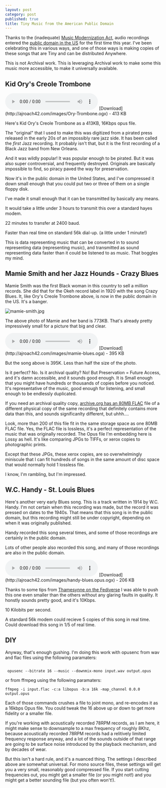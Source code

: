 ```yaml
---
layout: post
category: post
published: true
title: Tiny Music from the American Public Domain
---
```

Thanks to the (inadequate) [Music Modernization Act](https://en.wikipedia.org/wiki/Music_Modernization_Act), audio recordings entered the [public domain in the US](http://ajroach42.com/public-domain-day-2022/) for the first time this year. I've been celebrating this in various ways, and one of those ways is making copies of these songs that are Tiny and can be distributed Anywhere. 

This is not Archival work. This is leveraging Archival work to make some this music more accessible, to make it universally available. 


## Kid Ory's Creole Trombone 

<audio controls>
  <source src="http://ajroach42.com/images/Ory-Trombone.ogx" type="audio/ogg">
  Your browser does not support the audio element.
</audio>
[Download](http://ajroach42.com/images/Ory-Trombone.ogx) - 413 KB 

Here's Kid Ory's Creole Trombone as a 413KB, 16Kbps opus file. 

The "original" that I used to make this was digitized from a pirated press released in the early 20s of an impossibly rare jazz side. It has been called the *first* Jazz recording. It probably isn't that, but it is the first recording of a Black Jazz band from New Orleans. 

And it was wildly popular! It was popular enough to be pirated. But it was also super controversial, and frequently destroyed. Originals are basically impossible to find, so piracy paved the way for preservation. 

Now it's in the public domain in the United States, and I've compressed it down small enough that you could put two or three of them on a single floppy disk. 

I've made it small enough that it can be transmitted by basically any means. 

It would take a little under 3 hours to transmit this over a standard hayes modem. 

22 minutes to transfer at 2400 baud.

Faster than real time on standard 56k dial-up. (a little under 1 minute!) 

This is data representing music that can be converted in to sound representing data (representing music), and transmitted as sound representing data faster than it could be listened to as music. That boggles my mind. 

## Mamie Smith and her Jazz Hounds - Crazy Blues

Mamie Smith was the first Black woman in this country to sell a million records. She did that for the Okeh record label in 1920 with the song Crazy Blues. It, like Ory's Creole Trombone above, is now in the public domain in the US. It's a banger. 

![mamie-smith.jpg]({{site.baseurl}}/images/mamie-smith.jpg)

The above photo of Mamie and her band is 773KB. That's already pretty impressively small for a picture that big and clear. 

<audio controls>
  <source src="http://ajroach42.com/images/mamie-blues.oga" type="audio/ogg">
  Your browser does not support the audio element.
</audio>
[Download](http://ajroach42.com/images/mamie-blues.oga) - 395 KB 

But the song above is 395K. Less than half the size of the photo. 

Is it perfect? No. Is it archival quality? No! But Preservation = Future Access, and it's damn accessible, and it sounds good enough. It is Small enough that you might have hundreds or thousands of copies before you noticed. It's representative of the music, good enough for listening, and small enough to be endlessly duplicated. 

If you need an archival quality copy, [archive.org has an 80MB FLAC](https://archive.org/details/78_crazy-blues_mamie-smith-and-her-jazz-hounds-perry-bradford_gbia0076149a) file of a different physical copy of the same recording that definitely contains more data than this, and sounds significanlty different, but uhhh.... 

Look, more than 200 of this file fit in the same storage space as one 80MB FLAC file. Yes, the FLAC file is lossless, it's a perfect representation of the music that was originally recorded. The Opus file I'm embedding here is Lossy as hell. It's like comparing JPGs to TIFFs, or xerox copies to photographic prints. 

Except that these JPGs, these xerox copies, are so overwhelmingly miniscule that I can fit hundreds of songs in the same amount of disc space that would normally hold 1 lossless file. 

I know, I'm rambling, but I'm impressed. 

## W.C. Handy - St. Louis Blues

Here's another very early Blues song. This is a track written in 1914 by W.C. Handy. I'm not certain when this recording was made, but the record it was pressed on dates to the 1940s. That means that this song is in the public domain, but this recording might still be under copyright, depending on when it was originally published. 

Handy recorded this song several times, and some of those recordings are certainly in the public domain. 

Lots of other people also recorded this song, and many of those recordings are also in the public domain. 

<audio controls>
  <source src="http://ajroach42.com/images/handy-blues.opus.ogx" type="audio/ogg">
  Your browser does not support the audio element.
</audio>
[Download](http://ajroach42.com/images/handy-blues.opus.ogx) - 206 KB 

Thanks to some tips from [Thamesynne on the Fediverse](https://dragon.style/@thamesynne) I was able to push this one even smaller than the others without any glaring faults in quality. It honstly sounds pretty good, and it's 10Kbps. 

10 Kilobits per second. 

A standard 56k modem could recieve 5 copies of this song in real time. Could download this song in 1/5 of real time. 

## DIY 

Anyway, that's enough gushing. I'm doing this work with opusenc from wav and flac files using the following paramaters: 

```

 opusenc --bitrate 16 --music --downmix-mono input.wav output.opus

```

or from ffmpeg using the following paramaters: 

```
ffmpeg -i input.flac -c:a libopus -b:a 16k -map_channel 0.0.0 output.opus

```

Each of those commands crushes a file to joint mono, and re-encodes it as a 16kbps Opus file. You could tweak the 16 above up or down to get more fidelity or a smaller file. 

If you're working with acoustically recorded 78RPM records, as I am here, it might make sense to downsample to a max frequency of roughly 8Khz, because acoustically recorded 78RPM records had a relitively limited frequency response anyway, and a lot of the sounds outside of that range are going to be surface noise introduced by the playback mechanism, and by decades of wear. 

But this isn't a hard rule, and it's a nuanced thing. The settings I described above are somewhat universal. For mono source files, these settings will get you a very small, reasonably good compressed file. If you start cutting frequencies out, you might get a smaller file (or you might not!) and you might get a better sounding file (but you often won't!).
